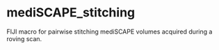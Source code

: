 # mediSCAPE_stitching
FIJI macro for pairwise stitching mediSCAPE volumes acquired during a roving scan.
